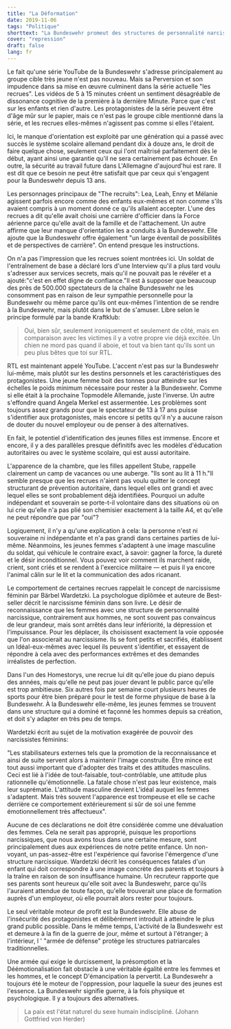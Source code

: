 ```yaml
---
title: "La Déformation"
date: 2019-11-06
tags: "Politique"
shorttext: "La Bundeswehr promeut des structures de personnalité narcissiques et problématiques."
cover: "repression"
draft: false
lang: fr
---
```


Le fait qu'une série YouTube de la Bundeswehr s'adresse principalement au groupe cible très jeune n'est pas nouveau. Mais sa Perversion et son impudence dans sa mise en œuvre culminent dans la série actuelle "les recrues". Les vidéos de 5 à 15 minutes créent un sentiment désagréable de dissonance cognitive de la première à la dernière Minute. Parce que c'est sur les enfants et rien d'autre. Les protagonistes de la série peuvent être d'âge mûr sur le papier, mais ce n'est pas le groupe cible mentionné dans la série, et les recrues elles-mêmes n'agissent pas comme si elles l'étaient.

Ici, le manque d'orientation est exploité par une génération qui a passé avec succès le système scolaire allemand pendant dix à douze ans, le droit de faire quelque chose, seulement ceux qui l'ont maîtrisé parfaitement dès le début, ayant ainsi une garantie qu'il ne sera certainement pas échouer. En outre, la sécurité au travail future dans L'Allemagne d'aujourd'hui est rare. Il est dit que ce besoin ne peut être satisfait que par ceux qui s'engagent pour la Bundeswehr depuis 13 ans.

Les personnages principaux de "The recruits": Lea, Leah, Enny et Mélanie agissent parfois encore comme des enfants eux-mêmes et non comme s'ils avaient compris à un moment donné ce qu'ils allaient accepter. L'une des recrues a dit qu'elle avait choisi une carrière d'officier dans la Force aérienne parce qu'elle avait de la famille et de l'attachement. Un autre affirme que leur manque d'orientation les a conduits à la Bundeswehr. Elle ajoute que la Bundeswehr offre également "un large éventail de possibilités et de perspectives de carrière". On entend presque les instructions.

On n'a pas l'impression que les recrues soient montrées ici. Un soldat de l'entraînement de base a déclaré lors d'une Interview qu'il a plus tard voulu s'adresser aux services secrets, mais qu'il ne pouvait pas le révéler et a ajouté:"c'est en effet digne de confiance."Il est à supposer que beaucoup des près de 500.000 spectateurs de la chaîne Bundeswehr ne les consomment pas en raison de leur sympathie personnelle pour la Bundeswehr ou même parce qu'ils ont eux-mêmes l'intention de se rendre à la Bundeswehr, mais plutôt dans le but de s'amuser. Libre selon le principe formulé par la bande Kraftklub:

> Oui, bien sûr, seulement ironiquement et seulement de côté, mais en comparaison avec les victimes il y a votre propre vie déjà excitée. Un chien ne mord pas quand il aboie, et tout va bien tant qu'ils sont un peu plus bêtes que toi sur RTL.

RTL est maintenant appelé YouTube. L'accent n'est pas sur la Bundeswehr lui-même, mais plutôt sur les destins personnels et les caractéristiques des protagonistes. Une jeune femme boit des tonnes pour atteindre sur les échelles le poids minimum nécessaire pour rester à la Bundeswehr. Comme si elle était à la prochaine Topmodèle Allemande, juste l'inverse. Un autre s'effondre quand Angela Merkel est assermentée. Les problèmes sont toujours assez grands pour que le spectateur de 13 à 17 ans puisse s'identifier aux protagonistes, mais encore si petits qu'il n'y a aucune raison de douter du nouvel employeur ou de penser à des alternatives.

En fait, le potentiel d'identification des jeunes filles est immense. Encore et encore, il y a des parallèles presque définitifs avec les modèles d'éducation autoritaires ou avec le système scolaire, qui est aussi autoritaire.

L'apparence de la chambre, que les filles appellent Stube, rappelle clairement un camp de vacances ou une auberge. "Ils sont au lit à 11 h."Il semble presque que les recrues n'aient pas voulu quitter le concept structurant de prévention autoritaire, dans lequel elles ont grandi et avec lequel elles se sont probablement déjà identifiées. Pourquoi un adulte indépendant et souverain se porte-t-il volontaire dans des situations où on lui crie qu'elle n'a pas plié son chemisier exactement à la taille A4, et qu'elle ne peut répondre que par "oui"?

Logiquement, il n'y a qu'une explication à cela: la personne n'est ni souveraine ni indépendante et n'a pas grandi dans certaines parties de lui-même. Néanmoins, les jeunes femmes s'adaptent à une image masculine du soldat, qui véhicule le contraire exact, à savoir: gagner la force, la dureté et le désir inconditionnel. Vous pouvez voir comment ils marchent raide, crient, sont criés et se rendent à l'exercice militaire — et puis il ya encore l'animal câlin sur le lit et la communication des ados ricanant.

Le comportement de certaines recrues rappelait le concept de narcissisme féminin par Bärbel Wardetzki. La psychologue diplômée et auteure de Best-seller décrit le narcissisme féminin dans son livre. Le désir de reconnaissance que les femmes avec une structure de personnalité narcissique, contrairement aux hommes, ne sont souvent pas convaincus de leur grandeur, mais sont arrêtés dans leur infériorité, la dépression et l'impuissance. Pour les déplacer, ils choisissent exactement la voie opposée que l'on associerait au narcissisme. Ils se font petits et sacrifiés, établissent un Idéal-eux-mêmes avec lequel ils peuvent s'identifier, et essayent de répondre à cela avec des performances extrêmes et des demandes irréalistes de perfection.

Dans l'un des Homestorys, une recrue lui dit qu'elle joue du piano depuis des années, mais qu'elle ne peut pas jouer devant le public parce qu'elle est trop ambitieuse. Six autres fois par semaine court plusieurs heures de sports pour être bien préparé pour le test de forme physique de base à la Bundeswehr. À la Bundeswehr elle-même, les jeunes femmes se trouvent dans une structure qui a dominé et façonné les hommes depuis sa création, et doit s'y adapter en très peu de temps.

Wardetzki écrit au sujet de la motivation exagérée de pouvoir des narcissistes féminins:

"Les stabilisateurs externes tels que la promotion de la reconnaissance et ainsi de suite servent alors à maintenir l'image construite. Être mince est tout aussi important que d'adopter des traits et des attitudes masculins. Ceci est lié à l'idée de tout-faisable, tout-contrôlable, une attitude plus rationnelle qu'émotionnelle. La fatale chose n'est pas leur existence, mais leur suprématie. L'attitude masculine devient L'idéal auquel les femmes s'adaptent. Mais très souvent l'apparence est trompeuse et elle se cache derrière ce comportement extérieurement si sûr de soi une femme émotionnellement très affectueux".

Aucune de ces déclarations ne doit être considérée comme une dévaluation des femmes. Cela ne serait pas approprié, puisque les proportions narcissiques, que nous avons tous dans une certaine mesure, sont principalement dues aux expériences de notre petite enfance. Un non-voyant, un pas-assez-être est l'expérience qui favorise l'émergence d'une structure narcissique. Wardetzki décrit les conséquences fatales d'un enfant qui doit correspondre à une image concrète des parents et toujours à la traîne en raison de son insuffisance humaine. Un recruteur rapporte que ses parents sont heureux qu'elle soit avec la Bundeswehr, parce qu'ils l'auraient attendue de toute façon, qu'elle trouverait une place de formation auprès d'un employeur, où elle pourrait alors rester pour toujours.

Le seul véritable moteur de profit est la Bundeswehr. Elle abuse de l'insécurité des protagonistes et délibérément introduit à atteindre le plus grand public possible. Dans le même temps, L'activité de la Bundeswehr est et demeure à la fin de la guerre de jour, même et surtout à l'étranger; à l'intérieur, l ' "armée de défense" protège les structures patriarcales traditionnelles.

Une armée qui exige le durcissement, la présomption et la Déémotionalisation fait obstacle à une véritable égalité entre les femmes et les hommes, et le concept D'émancipation la pervertit. La Bundeswehr a toujours été le moteur de l'oppression, pour laquelle la sueur des jeunes est l'essence. La Bundeswehr signifie guerre, à la fois physique et psychologique. Il y a toujours des alternatives.

> La paix est l'état naturel du sexe humain indiscipliné. (Johann Gottfried von Herder)
